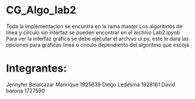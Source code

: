 # CG_Algo_lab2
Toda la implementacion se encuntra en la rama master
Los algoritmos de linea y circulo sin interfaz se pueden encontrar en el archivo Lab2.ipynb
Para ver la interfaz grafica se debe ejecutar el archivo ui.py, este le dara las opciones para graficas linea o circulo dependiento del algoritmo que escoja
# Integrantes:
Jennyfer Belalcazar Manrique 1925639
Diego Ledesma 1928161
David barona 1727590
